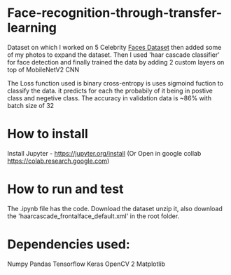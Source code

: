 # Face-recognition-through-transfer-learning
Dataset on which I worked on 5 Celebrity [Faces Dataset](https://www.kaggle.com/dansbecker/5-celebrity-faces-dataset) then added some of my photos to expand the dataset. Then I used 'haar cascade classifier' for face detection and finally trained the data by adding 2 custom layers on top of MobileNetV2 CNN

The Loss function used is binary cross-entropy is uses sigmoind fuction to classify the data. it predicts for each the probabily of it being in postive class and negetive class.
The accuracy in validation data is ~86%  with batch size of 32

How to install
========
Install Jupyter - https://jupyter.org/install (Or Open in google collab https://colab.research.google.com)

How to run and test 
================
The .ipynb file has the code. Download the dataset unzip it, also download the 'haarcascade_frontalface_default.xml' in the root folder.

Dependencies used:
============
Numpy  Pandas  Tensorflow  Keras  OpenCV 2  Matplotlib
